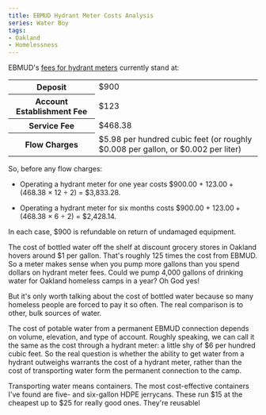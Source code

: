 ```yaml
---
title: EBMUD Hydrant Meter Costs Analysis
series: Water Boy
tags:
- Oakland
- Homelessness
---
```


EBMUD's [fees for hydrant meters](https://www.ebmud.com/customers/start-or-stop-service/hydrant-meters/) currently stand at:

<table>
  <tr><th>Deposit</th><td>$900</td></tr>
  <tr><th>Account Establishment Fee</th><td>$123</td></tr>
  <tr><th>Service Fee</th><td>$468.38</td></tr>
  <tr><th>Flow Charges</th><td>$5.98 per hundred cubic feet (or roughly $0.008 per gallon, or $0.002 per liter)</td></tr>
</table>

So, before any flow charges:

- Operating a hydrant meter for one year costs $900.00 + $123.00 + ($468.38 &times; 12 &div; 2) = $3,833.28.

- Operating a hydrant meter for six months costs $900.00 + $123.00 + ($468.38 &times; 6 &div; 2) = $2,428.14.

In each case, $900 is refundable on return of undamaged equipment.

The cost of bottled water off the shelf at discount grocery stores in Oakland hovers around $1 per gallon.  That's roughly 125 times the cost from EBMUD.  So a meter makes sense when you pump more gallons than you spend dollars on hydrant meter fees.  Could we pump 4,000 gallons of drinking water for Oakland homeless camps in a year?  Oh God yes!

But it's only worth talking about the cost of bottled water because so many homeless people are forced to pay it so often.  The real comparison is to other, bulk sources of water.

The cost of potable water from a permanent EBMUD connection depends on volume, elevation, and type of account.  Roughly speaking, we can call it the same as the cost through a hydrant meter: a little shy of $6 per hundred cubic feet.  So the real question is whether the ability to get water from a hydrant outweighs warrants the cost of a hydrant meter, rather than the cost of transporting water form the permanent connection to the camp.

Transporting water means containers.  The most cost-effective containers I've found are five- and six-gallon HDPE jerrycans.  These run $15 at the cheapest up to $25 for really good ones.  They're reusablel
